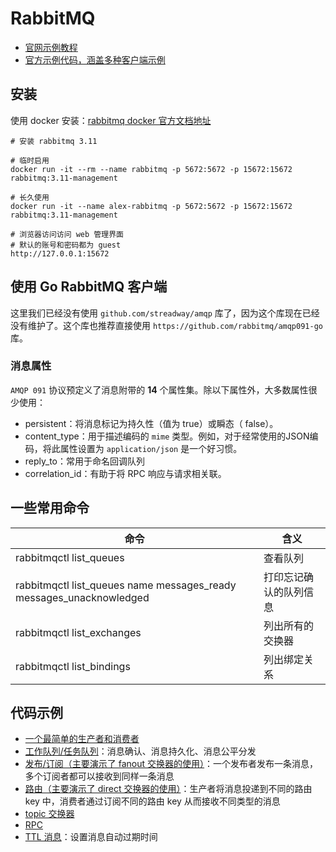 # RabbitMQ

- [官网示例教程](https://www.rabbitmq.com/getstarted.html)
- [官方示例代码，涵盖多种客户端示例](https://github.com/rabbitmq/rabbitmq-tutorials)

## 安装

使用 docker 安装：[rabbitmq docker 官方文档地址](https://registry.hub.docker.com/_/rabbitmq/)

```shell
# 安装 rabbitmq 3.11

# 临时启用
docker run -it --rm --name rabbitmq -p 5672:5672 -p 15672:15672 rabbitmq:3.11-management

# 长久使用
docker run -it --name alex-rabbitmq -p 5672:5672 -p 15672:15672 rabbitmq:3.11-management

# 浏览器访问访问 web 管理界面
# 默认的账号和密码都为 guest
http://127.0.0.1:15672
```

## 使用 Go RabbitMQ 客户端

这里我们已经没有使用 `github.com/streadway/amqp` 库了，因为这个库现在已经没有维护了。这个库也推荐直接使用 `https://github.com/rabbitmq/amqp091-go` 库。

### 消息属性

`AMQP 091` 协议预定义了消息附带的 **14** 个属性集。除以下属性外，大多数属性很少使用：

- persistent：将消息标记为持久性（值为 true）或瞬态（ false）。
- content_type：用于描述编码的 `mime` 类型。例如，对于经常使用的JSON编码，将此属性设置为 `application/json` 是一个好习惯。
- reply_to：常用于命名回调队列
- correlation_id：有助于将 RPC 响应与请求相关联。

## 一些常用命令

命令 | 含义 |
--- | ---
rabbitmqctl list_queues | 查看队列
rabbitmqctl list_queues name messages_ready messages_unacknowledged | 打印忘记确认的队列信息
rabbitmqctl list_exchanges | 列出所有的交换器
rabbitmqctl list_bindings | 列出绑定关系

## 代码示例

- [一个最简单的生产者和消费者](./simple)
- [工作队列/任务队列](./task_worker)：消息确认、消息持久化、消息公平分发
- [发布/订阅（主要演示了 fanout 交换器的使用）](./publish_subscribe)：一个发布者发布一条消息，多个订阅者都可以接收到同样一条消息
- [路由（主要演示了 direct 交换器的使用）](./route)：生产者将消息投递到不同的路由 key 中，消费者通过订阅不同的路由 key 从而接收不同类型的消息
- [topic 交换器](./topic)
- [RPC](./rpc_sample)
- [TTL 消息](./ttl_message)：设置消息自动过期时间
